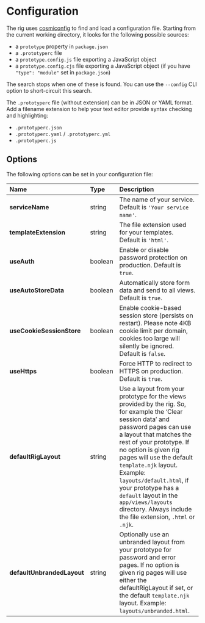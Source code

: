 # Configuration

The rig uses [cosmiconfig](https://github.com/davidtheclark/cosmiconfig) to find and load a configuration file. Starting from the current working directory, it looks for the following possible sources:

* a `prototype` property in `package.json`
* a `.prototyperc` file
* a `prototype.config.js` file exporting a JavaScript object
* a `prototype.config.cjs` file exporting a JavaScript object (if you have `"type": "module"` set in `package.json`)

The search stops when one of these is found. You can use the `--config` CLI option to short-circuit this search.

The `.prototyperc` file (without extension) can be in JSON or YAML format. Add a filename extension to help your text editor provide syntax checking and highlighting:

* `.prototyperc.json`
* `.prototyperc.yaml` / `.prototyperc.yml`
* `.prototyperc.js`

## Options

The following options can be set in your configuration file:

| Name | Type | Description |
| :--- | :--- | :---------- |
| **serviceName** | string | The name of your service. Default is `'Your service name'`. |
| **templateExtension** | string | The file extension used for your templates. Default is `'html'`. |
| **useAuth** | boolean | Enable or disable password protection on production. Default is `true`. |
| **useAutoStoreData** | boolean | Automatically store form data and send to all views. Default is `true`. |
| **useCookieSessionStore** | boolean | Enable cookie-based session store (persists on restart). Please note 4KB cookie limit per domain, cookies too large will silently be ignored. Default is `false`. |
| **useHttps** | boolean | Force HTTP to redirect to HTTPS on production. Default is `true`. |
| **defaultRigLayout** | string | Use a layout from your prototype for the views provided by the rig. So, for example the ‘Clear session data’ and password pages can use a layout that matches the rest of your prototype. If no option is given rig pages will use the default `template.njk` layout. Example: `layouts/default.html`, if your prototype has a `default` layout in the `app/views/layouts` directory. Always include the file extension, `.html` or `.njk`. |
| **defaultUnbrandedLayout** | string | Optionally use an unbranded layout from your prototype for password and error pages. If no option is given rig pages will use either the defaultRigLayout if set, or the default `template.njk` layout. Example: `layouts/unbranded.html`. |
